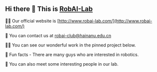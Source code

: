 ## Hi there 👋 This is [RobAI-Lab](http://www.robai-lab.com/)


🙋‍♀️ Our official website is [http://www.robai-lab.com/](http://www.robai-lab.com/)

🌈 You can contact us at [robai-club@hainanu.edu.cn](mailto:robai-club@hainanu.edu.cn)

👩‍💻 You can see our wonderful work in the pinned project below.

🍿 Fun facts - There are many guys who are interested in robotics.

🧙 You can also meet some interesting people in our lab.

<!--

**Here are some ideas to get you started:**

🙋‍♀️ A short introduction - what is your organization all about?
🌈 Contribution guidelines - how can the community get involved?
👩‍💻 Useful resources - where can the community find your docs? Is there anything else the community should know?
🍿 Fun facts - what does your team eat for breakfast?
🧙 Remember, you can do mighty things with the power of [Markdown](https://guides.github.com/features/mastering-markdown/)
-->
